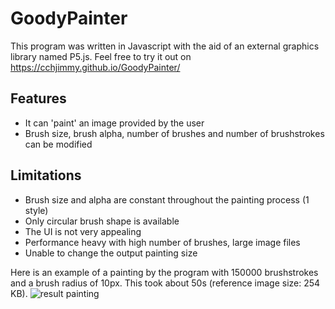 # GoodyPainter
This program was written in Javascript with the aid of an external graphics library named P5.js. Feel free to try it out on https://cchjimmy.github.io/GoodyPainter/

## Features
* It can 'paint' an image provided by the user
* Brush size, brush alpha, number of brushes and number of brushstrokes can be modified

## Limitations
* Brush size and alpha are constant throughout the painting process (1 style)
* Only circular brush shape is available
* The UI is not very appealing
* Performance heavy with high number of brushes, large image files
* Unable to change the output painting size

Here is an example of a painting by the program with 150000 brushstrokes and a brush radius of 10px. This took about 50s (reference image size: 254 KB).
![result painting](https://github.com/cchjimmy/GoodyPainter/blob/main/resultPainting.png)
